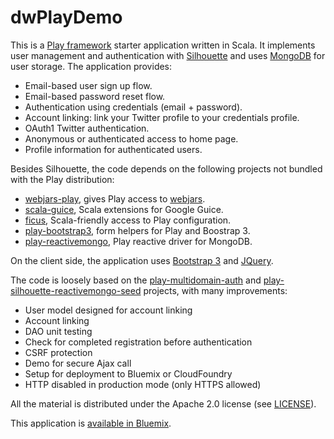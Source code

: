 dwPlayDemo
==========

This is a [Play framework](https://www.playframework.com/) starter application written in Scala. 
It implements user management and authentication with [Silhouette](http://silhouette.mohiva.com/) 
and uses [MongoDB](https://www.mongodb.org/) for user storage. The application provides:

  * Email-based user sign up flow.
  * Email-based password reset flow.
  * Authentication using credentials (email + password).
  * Account linking: link your Twitter profile to your credentials profile.
  * OAuth1 Twitter authentication.
  * Anonymous or authenticated access to home page.
  * Profile information for authenticated users.

Besides Silhouette, the code depends on the following projects not bundled with the Play distribution:
  * [webjars-play](https://github.com/webjars/webjars-play), gives Play access to [webjars](http://www.webjars.org/).
  * [scala-guice](https://github.com/codingwell/scala-guice), Scala extensions for Google Guice.
  * [ficus](https://github.com/ceedubs/ficus), Scala-friendly access to Play configuration.
  * [play-bootstrap3](https://github.com/adrianhurt/play-bootstrap3), form helpers for Play and Boostrap 3.
  * [play-reactivemongo](https://github.com/ReactiveMongo/Play-ReactiveMongo), Play reactive driver for MongoDB.

On the client side, the application uses [Bootstrap 3](http://getbootstrap.com/) and [JQuery](https://jquery.com/).

The code is loosely based on the [play-multidomain-auth](https://github.com/adrianhurt/play-multidomain-auth) and 
[play-silhouette-reactivemongo-seed](https://github.com/ezzahraoui/play-silhouette-reactivemongo-seed) projects, 
with many improvements:

  * User model designed for account linking
  * Account linking
  * DAO unit testing
  * Check for completed registration before authentication
  * CSRF protection
  * Demo for secure Ajax call
  * Setup for deployment to Bluemix or CloudFoundry
  * HTTP disabled in production mode (only HTTPS allowed) 

All the material is distributed under the Apache 2.0 license (see [LICENSE](./LICENSE)).

This application is [available in Bluemix](https://dwplaydemo.mybluemix.net).
